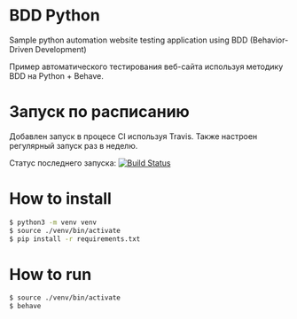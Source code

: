 # BDD Python
Sample python automation website testing application using BDD (Behavior-Driven Development)

Пример автоматического тестирования веб-сайта используя методику BDD на Python + Behave.

# Запуск по расписанию
Добавлен запуск в процесе CI используя Travis. Также настроен регулярный запуск раз в неделю.

Статус последнего запуска: [![Build Status](https://travis-ci.com/bestchanges/bdd-python.svg?branch=master)](https://travis-ci.com/bestchanges/bdd-python)


# How to install
```bash
$ python3 -m venv venv
$ source ./venv/bin/activate
$ pip install -r requirements.txt
``` 

# How to run
```bash
$ source ./venv/bin/activate
$ behave
```
